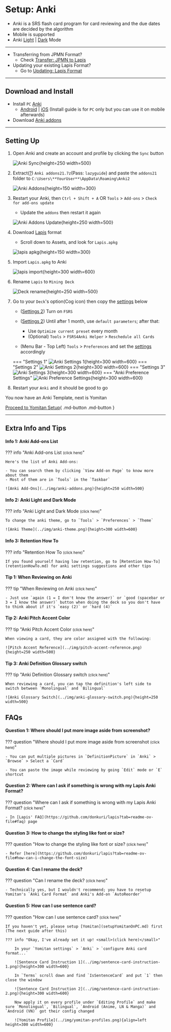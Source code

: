 # Setup: Anki

- Anki is a SRS flash card program for card reviewing and the due dates are decided by the algorithm
- Mobile is supported
- Anki [Light](../img/anki-pc-light.png) | [Dark](../img/anki-pc-dark.png) Mode

---

- Transferring from JPMN Format?
    - Check [Transfer: JPMN to Lapis](transferJPMNToLapis.md)
- Updating your existing Lapis Format?
    - Go to [Updating: Lapis Format](updatingAnkiLapisFormat.md)

---

## Download and Install

- Install `PC` [Anki](https://apps.ankiweb.net/)
    - [Android](https://play.google.com/store/apps/details?id=com.ichi2.anki&hl=en_US) | [iOS](https://apps.apple.com/us/app/ankimobile-flashcards/id373493387) (Install guide is for `PC` only but you can use it on mobile afterwards)
- Download [Anki addons](https://drive.google.com/drive/folders/1dfmYAp0eg_bhhAkohUISYaS6B6QOBtww?usp=sharing)

---
## Setting Up
1. Open Anki and create an account and profile by clicking the `Sync` button

    ![Anki Sync](../img/anki-sync.png){height=250 width=500}

2. Extract([?](https://www.webhostinghub.com/help/learn/website/managing-files/extract-file)) `Anki addons21.7z`(Pass: `lazyguide`) and paste the `addons21` folder to `C:\Users\**YourUser**\AppData\Roaming\Anki2`
    
    ![Anki Addons](../img/addons-directory.png){height=150 width=300}

3. Restart your Anki, then `Ctrl + Shift + A` OR `Tools` > `Add-ons` > `Check for add-ons update`
    - Update the `addons` then restart it again

    ![Anki Addons Update](../img/addons-update.png){height=250 width=500}

4. Download [Lapis](https://github.com/donkuri/lapis/releases/latest) format
    - Scroll down to Assets, and look for `Lapis.apkg`
    
    ![lapis apkg](../img/lapis-apkg.png){height=150 width=300}

5. Import `Lapis.apkg` to Anki

    ![lapis import](../img/lapis-import.png){height=300 width=600}

6. Rename `Lapis` to `Mining Deck`

    ![Deck rename](../img/deck-rename.png){height=250 width=500}

7. Go to your `Deck`'s option(Cog icon) then copy the [settings](setupAnki.md/#__tabbed_1_1) below
    - ([Settings 2](setupAnki.md/#__tabbed_1_2)) Turn on `FSRS`
    - ([Settings 2](setupAnki.md/#__tabbed_1_2)) Until after 1 month, use `default parameters`; after that:
        - Use `Optimize current preset` every month
        - (Optional) `Tools` > `FSRS4Anki Helper` > `Reschedule all Cards`

    - (Menu Bar - Top Left) `Tools` > `Preferences` and set the [settings](setupAnki.md/#__tabbed_1_4) accordingly

    === "Settings 1"
        ![Anki Settings 1](../img/anki-settings-1.png){height=300 width=600}
    === "Settings 2"
        ![Anki Settings 2](../img/anki-settings-2.png){height=300 width=600}
    === "Settings 3"
        ![Anki Settings 3](../img/anki-settings-3.png){height=300 width=600}
    === "Anki Preference Settings"
        ![Anki Preference Settings](../img/anki-preference-settings.png){height=300 width=600}

8. Restart your `Anki` and it should be good to go

You now have an Anki Template, next is Yomitan

[Proceed to Yomitan Setup](setupYomitanOnPC.md){ .md-button .md-button }

---

## Extra Info and Tips

#### Info 1: Anki Add-ons List

??? info "Anki Add-ons List <small>(click here)</small>"

    Here's the list of Anki Add-ons:

    - You can search them by clicking `View Add-on Page` to know more about them
    - Most of them are in `Tools` in the `Taskbar`

    ![Anki Add-Ons](../img/anki-addons.png){height=250 width=500}

#### Info 2: Anki Light and Dark Mode

??? info "Anki Light and Dark Mode <small>(click here)</small>"

    To change the anki theme, go to `Tools` > `Preferences` > `Theme`

    ![Anki Theme](../img/anki-theme.png){height=300 width=600}

#### Info 3: Retention How To

??? info "Retention How To <small>(click here)</small>"

    If you found yourself having low retention, go to [Retention How-To](retentionHowTo.md) for anki settings suggestions and other tips

#### Tip 1: When Reviewing on Anki

??? tip "When Reviewing on Anki <small>(click here)</small>"

    - Just use `again (1 = I don't know the answer)` or `good (spacebar or 3 = I know the answer)` button when doing the deck so you don't have to think about if it's `easy (2)` or `hard (4)`

#### Tip 2: Anki Pitch Accent Color

??? tip "Anki Pitch Accent Color <small>(click here)</small>"

    When viewing a card, they are color assigned with the following:

    ![Pitch Accent Reference](../img/pitch-accent-reference.png){height=250 width=500}

#### Tip 3: Anki Definition Glossary switch

??? tip "Anki Definition Glossary switch <small>(click here)</small>"

    When reviewing a card, you can tap the definition's left side to switch between `Monolingual` and `Bilingual`

    ![Anki Glossary Switch](../img/anki-glossary-switch.png){height=250 width=500}

## FAQs

#### Question 1: Where should I put more image aside from screenshot?

??? question "Where should I put more image aside from screenshot <small>(click here)</small>"

    - You can put multiple pictures in `DefinitionPicture` in `Anki` > `Browse` > Select a `Card`

    - You can paste the image while reviewing by going `Edit` mode or `E` shortcut

#### Question 2: Where can I ask if something is wrong with my Lapis Anki Format?

??? question "Where can I ask if something is wrong with my Lapis Anki Format? <small>(click here)</small>"

    - In [Lapis' FAQ](https://github.com/donkuri/lapis?tab=readme-ov-file#faq) page

#### Question 3: How to change the styling like font or size?

??? question "How to change the styling like font or size? <small>(click here)</small>"

    - Refer [here](https://github.com/donkuri/lapis?tab=readme-ov-file#how-can-i-change-the-font-size)

#### Question 4: Can I rename the deck?

??? question "Can I rename the deck? <small>(click here)</small>"

    - Technically yes, but I wouldn't recommend; you have to resetup Yomitan's `Anki Card Format` and Anki's Add-on `AutoReorder`

#### Question 5: How can I use sentence card?

??? question "How can I use sentence card? <small>(click here)</small>"

    If you haven't yet, please setup [Yomitan](setupYomitanOnPC.md) first (The next guide after this)

    ??? info "Okay, I've already set it up! <small>(click here)</small>"

        In your `Yomitan settings` > `Anki` > `configure Anki card format...`

        ![Sentence Card Instruction 1](../img/sentence-card-instruction-1.png){height=300 width=600}
        
        In `Terms` scroll down and find `IsSentenceCard` and put `1` then close the window

        ![Sentence Card Instruction 2](../img/sentence-card-instruction-2.png){height=300 width=600}

        Now apply it on every profile under `Editing Profile` and make sure `Monolingual`, `Bilingual`, `Android (Anime, LN & Manga)` and `Android (VN)` got their config changed

        ![Yomitan Profile](../img/yomitan-profiles.png){align=left height=300 width=600}
